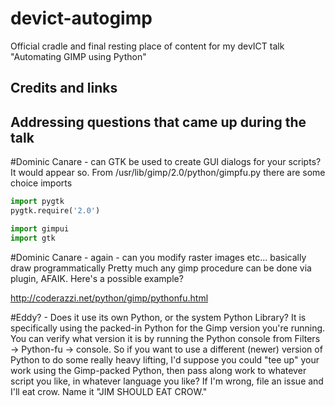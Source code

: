 devict-autogimp
===============

Official cradle and final resting place of content for my devICT talk "Automating GIMP using Python"

Credits and links
-----------------



Addressing questions that came up during the talk
-------------------------------------------------
#Dominic Canare - can GTK be used to create GUI dialogs for your scripts?
    It would appear so.  From /usr/lib/gimp/2.0/python/gimpfu.py there are some choice imports
```python
import pygtk
pygtk.require('2.0')

import gimpui
import gtk
```
#Dominic Canare - again - can you modify raster images etc... basically draw programmatically 
Pretty much any gimp procedure can be done via plugin, AFAIK.  Here's a possible example?

http://coderazzi.net/python/gimp/pythonfu.html

#Eddy? - Does it use its own Python, or the system Python Library?
It is specifically using the packed-in Python for the Gimp version you're running.  You can verify what version it is by running the Python console from Filters -> Python-fu -> console.  So if you want to use a different (newer) version of Python to do some really heavy lifting, I'd suppose you could "tee up" your work using the Gimp-packed Python, then pass along work to whatever script you like, in whatever language you like?  If I'm wrong, file an issue and I'll eat crow.  Name it "JIM SHOULD EAT CROW."
